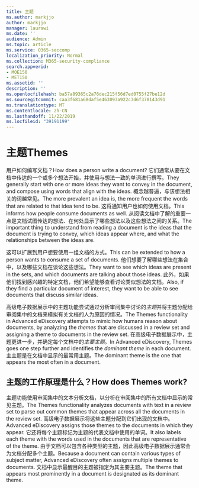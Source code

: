 ```yaml
---
title: 主题
ms.author: markjjo
author: markjjo
manager: laurawi
ms.date: ''
audience: Admin
ms.topic: article
ms.service: O365-seccomp
localization_priority: Normal
ms.collection: M365-security-compliance
search.appverid:
- MOE150
- MET150
ms.assetid: ''
description: ''
ms.openlocfilehash: ba57a89365c2a76dec215f56d7ed0755f27be12d
ms.sourcegitcommit: caa3f681a68daf5e463093a922c3d6f378143d91
ms.translationtype: MT
ms.contentlocale: zh-CN
ms.lasthandoff: 11/22/2019
ms.locfileid: "39191199"
---
```

# <a name="themes"></a><span data-ttu-id="3b0e3-102">主题</span><span class="sxs-lookup"><span data-stu-id="3b0e3-102">Themes</span></span>

<span data-ttu-id="3b0e3-103">用户如何编写文档？</span><span class="sxs-lookup"><span data-stu-id="3b0e3-103">How does a person write a document?</span></span> <span data-ttu-id="3b0e3-104">它们通常从要在文档中传达的一个或多个想法开始，并使用与想法一致的单词进行撰写。</span><span class="sxs-lookup"><span data-stu-id="3b0e3-104">They generally start with one or more ideas they want to convey in the document, and compose using words that align with the ideas.</span></span> <span data-ttu-id="3b0e3-105">概念越普遍，与该想法相关的词越常见。</span><span class="sxs-lookup"><span data-stu-id="3b0e3-105">The more prevalent an idea is, the more frequent the words that are related to that idea tend to be.</span></span> <span data-ttu-id="3b0e3-106">这将通知用户也如何使用文档。</span><span class="sxs-lookup"><span data-stu-id="3b0e3-106">This informs how people consume documents as well.</span></span> <span data-ttu-id="3b0e3-107">从阅读文档中了解的重要一点是文档试图传达的想法、在何处显示了哪些想法以及这些想法之间的关系。</span><span class="sxs-lookup"><span data-stu-id="3b0e3-107">The important thing to understand from reading a document is the ideas that the document is trying to convey, which ideas appear where, and what the relationships between the ideas are.</span></span>

<span data-ttu-id="3b0e3-108">这可以扩展到用户想要使用一组文档的方式。</span><span class="sxs-lookup"><span data-stu-id="3b0e3-108">This can be extended to how a person wants to consume a set of documents.</span></span> <span data-ttu-id="3b0e3-109">他们想要了解哪些想法在集合中，以及哪些文档在谈论这些想法。</span><span class="sxs-lookup"><span data-stu-id="3b0e3-109">They want to see which ideas are present in the sets, and which documents are talking about those ideas.</span></span> <span data-ttu-id="3b0e3-110">此外，如果他们找到感兴趣的特定文档，他们希望能够查看讨论类似想法的文档。</span><span class="sxs-lookup"><span data-stu-id="3b0e3-110">Also, if they find a particular document of interest, they want to be able to see documents that discuss similar ideas.</span></span>

<span data-ttu-id="3b0e3-111">高级电子数据展示中的主题功能尝试通过分析审阅集中讨论的*主题*并将主题分配给审阅集中的文档来模拟有关文档的人为原因的情况。</span><span class="sxs-lookup"><span data-stu-id="3b0e3-111">The Themes functionality in Advanced eDiscovery attempts to mimic how humans reason about documents, by analyzing the *themes* that are discussed in a review set and assigning a theme to documents in the review set.</span></span> <span data-ttu-id="3b0e3-112">在高级电子数据展示中，主题更进一步，并确定每个文档中的*主要主题*。</span><span class="sxs-lookup"><span data-stu-id="3b0e3-112">In Advanced eDiscovery, Themes goes one step further and identifies the *dominant theme* in each document.</span></span> <span data-ttu-id="3b0e3-113">主主题是在文档中显示的最常用主题。</span><span class="sxs-lookup"><span data-stu-id="3b0e3-113">The dominant theme is the one that appears the most often in a document.</span></span>

## <a name="how-does-themes-work"></a><span data-ttu-id="3b0e3-114">主题的工作原理是什么？</span><span class="sxs-lookup"><span data-stu-id="3b0e3-114">How does Themes work?</span></span>

<span data-ttu-id="3b0e3-115">主题功能使用审阅集中的文本分析文档，以分析在审阅集中的所有文档中显示的常见主题。</span><span class="sxs-lookup"><span data-stu-id="3b0e3-115">The Themes functionality analyzes documents with text in a review set to parse out common themes that appear across all the documents in the review set.</span></span> <span data-ttu-id="3b0e3-116">高级电子数据展示将这些主题分配到它们出现的文档中。</span><span class="sxs-lookup"><span data-stu-id="3b0e3-116">Advanced eDiscovery assigns those themes to the documents in which they appear.</span></span> <span data-ttu-id="3b0e3-117">它还将每个主题标记为主题的代表文档中使用的单词。</span><span class="sxs-lookup"><span data-stu-id="3b0e3-117">It also labels each theme with the words used in the documents that are representative of the theme.</span></span> <span data-ttu-id="3b0e3-118">由于文档可以包含各种类型的主题，因此高级电子数据展示通常会为文档分配多个主题。</span><span class="sxs-lookup"><span data-stu-id="3b0e3-118">Because a document can contain various types of subject matter, Advanced eDiscovery often assigns multiple themes to documents.</span></span> <span data-ttu-id="3b0e3-119">文档中显示最醒目的主题被指定为其主要主题。</span><span class="sxs-lookup"><span data-stu-id="3b0e3-119">The theme that appears most prominently in a document is designated as its dominant theme.</span></span>